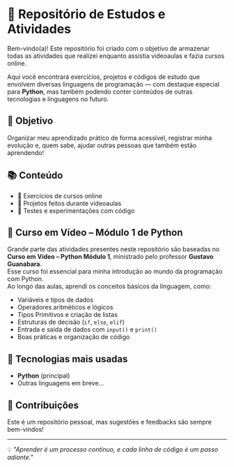 # 🧠 Repositório de Estudos e Atividades

Bem-vindo(a)! Este repositório foi criado com o objetivo de armazenar todas as atividades que realizei enquanto assistia videoaulas e fazia cursos online.

Aqui você encontrará exercícios, projetos e códigos de estudo que envolvem diversas linguagens de programação — com destaque especial para **Python**, mas também podendo conter conteúdos de outras tecnologias e linguagens no futuro.

## 🎯 Objetivo

Organizar meu aprendizado prático de forma acessível, registrar minha evolução e, quem sabe, ajudar outras pessoas que também estão aprendendo!

## 📚 Conteúdo

- 📌 Exercícios de cursos online
- 📌 Projetos feitos durante videoaulas
- 📌 Testes e experimentações com código

## 🐍 Curso em Vídeo – Módulo 1 de Python

Grande parte das atividades presentes neste repositório são baseadas no **Curso em Vídeo – Python Módulo 1**, ministrado pelo professor **Gustavo Guanabara**.  
Esse curso foi essencial para minha introdução ao mundo da programação com Python.  
Ao longo das aulas, aprendi os conceitos básicos da linguagem, como:

- Variáveis e tipos de dados
- Operadores aritméticos e lógicos
- Tipos Primitivos e criação de listas
- Estruturas de decisão (`if`, `else`, `elif`)
- Entrada e saída de dados com `input()` e `print()`
- Boas práticas e organização de código
  
## 🚀 Tecnologias mais usadas

- **Python** (principal)
- Outras linguagens em breve...

## 🤝 Contribuições

Este é um repositório pessoal, mas sugestões e feedbacks são sempre bem-vindos!

---

💡 *"Aprender é um processo contínuo, e cada linha de código é um passo adiante."*
